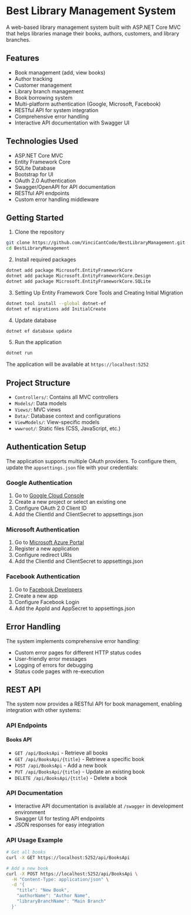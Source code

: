 # Best Library Management System

A web-based library management system built with ASP.NET Core MVC that helps libraries manage their books, authors, customers, and library branches.

## Features

- Book management (add, view books)
- Author tracking
- Customer management
- Library branch management
- Book borrowing system
- Multi-platform authentication (Google, Microsoft, Facebook)
- RESTful API for system integration
- Comprehensive error handling
- Interactive API documentation with Swagger UI

## Technologies Used

- ASP.NET Core MVC
- Entity Framework Core
- SQLite Database
- Bootstrap for UI
- OAuth 2.0 Authentication
- Swagger/OpenAPI for API documentation
- RESTful API endpoints
- Custom error handling middleware

## Getting Started

1. Clone the repository
```bash
git clone https://github.com/VinciCantCode/BestLibraryManagement.git 
cd BestLibraryManagement
```

2. Install required packages
```bash
dotnet add package Microsoft.EntityFrameworkCore
dotnet add package Microsoft.EntityFrameworkCore.Design
dotnet add package Microsoft.EntityFrameworkCore.SQLite  

```
3. Setting Up Entity Framework Core Tools and Creating Initial Migration
```bash
dotnet tool install --global dotnet-ef
dotnet ef migrations add InitialCreate
```

4. Update database
```bash
dotnet ef database update
```

5. Run the application
```bash
dotnet run
```

The application will be available at `https://localhost:5252`

## Project Structure

- `Controllers/`: Contains all MVC controllers
- `Models/`: Data models
- `Views/`: MVC views
- `Data/`: Database context and configurations
- `ViewModels/`: View-specific models
- `wwwroot/`: Static files (CSS, JavaScript, etc.)

## Authentication Setup

The application supports multiple OAuth providers. To configure them, update the `appsettings.json` file with your credentials:

### Google Authentication
1. Go to [Google Cloud Console](https://console.cloud.google.com/)
2. Create a new project or select an existing one
3. Configure OAuth 2.0 Client ID
4. Add the ClientId and ClientSecret to appsettings.json

### Microsoft Authentication
1. Go to [Microsoft Azure Portal](https://portal.azure.com/)
2. Register a new application
3. Configure redirect URIs
4. Add the ClientId and ClientSecret to appsettings.json

### Facebook Authentication
1. Go to [Facebook Developers](https://developers.facebook.com/)
2. Create a new app
3. Configure Facebook Login
4. Add the AppId and AppSecret to appsettings.json

## Error Handling

The system implements comprehensive error handling:
- Custom error pages for different HTTP status codes
- User-friendly error messages
- Logging of errors for debugging
- Status code pages with re-execution

## REST API

The system now provides a RESTful API for book management, enabling integration with other systems:

### API Endpoints

#### Books API
- `GET /api/BooksApi` - Retrieve all books
- `GET /api/BooksApi/{title}` - Retrieve a specific book
- `POST /api/BooksApi` - Add a new book
- `PUT /api/BooksApi/{title}` - Update an existing book
- `DELETE /api/BooksApi/{title}` - Delete a book

### API Documentation
- Interactive API documentation is available at `/swagger` in development environment
- Swagger UI for testing API endpoints
- JSON responses for easy integration

### API Usage Example
```bash
# Get all books
curl -X GET https://localhost:5252/api/BooksApi

# Add a new book
curl -X POST https://localhost:5252/api/BooksApi \
  -H "Content-Type: application/json" \
  -d '{
    "title": "New Book",
    "authorName": "Author Name",
    "libraryBranchName": "Main Branch"
  }'
```
